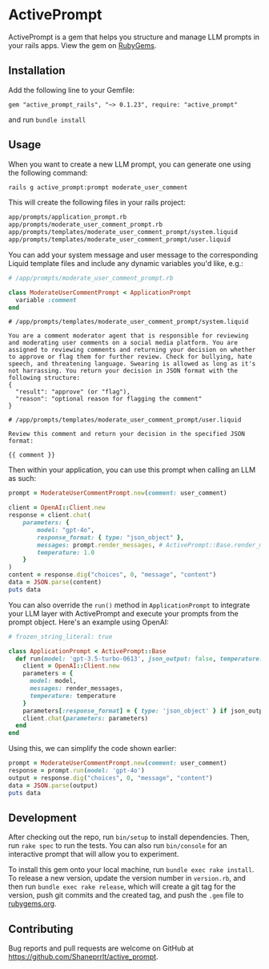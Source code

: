 # ActivePrompt

ActivePrompt is a gem that helps you structure and manage LLM prompts in your rails apps. View the gem on [RubyGems](https://rubygems.org/gems/active_prompt_rails).

## Installation

Add the following line to your Gemfile:

```Gemfile
gem "active_prompt_rails", "~> 0.1.23", require: "active_prompt"
```

and run `bundle install`

## Usage

When you want to create a new LLM prompt, you can generate one using the following command:

```bash
rails g active_prompt:prompt moderate_user_comment
```

This will create the following files in your rails project:

```bash
app/prompts/application_prompt.rb
app/prompts/moderate_user_comment_prompt.rb
app/prompts/templates/moderate_user_comment_prompt/system.liquid
app/prompts/templates/moderate_user_comment_prompt/user.liquid
```

You can add your system message and user message to the corresponding Liquid template files and include any dynamic variables you'd like, e.g.:

```ruby
# /app/prompts/moderate_user_comment_prompt.rb

class ModerateUserCommentPrompt < ApplicationPrompt
  variable :comment
end
```

```liquid
# /app/prompts/templates/moderate_user_comment_prompt/system.liquid

You are a comment moderator agent that is responsible for reviewing and moderating user comments on a social media platform. You are assigned to reviewing comments and returning your decision on whether to approve or flag them for further review. Check for bullying, hate speech, and threatening language. Swearing is allowed as long as it's not harrassing. You return your decision in JSON format with the following structure: 
{
  "result": "approve" (or "flag"),
  "reason": "optional reason for flagging the comment"
}
```

```liquid
# /app/prompts/templates/moderate_user_comment_prompt/user.liquid

Review this comment and return your decision in the specified JSON format:

{{ comment }}
```

Then within your application, you can use this prompt when calling an LLM as such:

```ruby
prompt = ModerateUserCommentPrompt.new(comment: user_comment)

client = OpenAI::Client.new
response = client.chat(
    parameters: {
        model: "gpt-4o",
        response_format: { type: "json_object" },
        messages: prompt.render_messages, # ActivePrompt::Base.render_messages returns OpenAI formatted message data
        temperature: 1.0
    }
)
content = response.dig("choices", 0, "message", "content")
data = JSON.parse(content)
puts data
```

You can also override the `run()` method in `ApplicationPrompt` to integrate your LLM layer with ActivePrompt and execute your prompts from the prompt object. Here's an example using OpenAI:

```ruby
# frozen_string_literal: true

class ApplicationPrompt < ActivePrompt::Base
  def run(model: 'gpt-3.5-turbo-0613', json_output: false, temperature: 1.0)
    client = OpenAI::Client.new
    parameters = {
      model: model,
      messages: render_messages,
      temperature: temperature
    }
    parameters[:response_format] = { type: 'json_object' } if json_output
    client.chat(parameters: parameters)
  end
end
```

Using this, we can simplify the code shown earlier:

```ruby
prompt = ModerateUserCommentPrompt.new(comment: user_comment)
response = prompt.run(model: 'gpt-4o')
output = response.dig("choices", 0, "message", "content")
data = JSON.parse(output)
puts data
```

## Development

After checking out the repo, run `bin/setup` to install dependencies. Then, run `rake spec` to run the tests. You can also run `bin/console` for an interactive prompt that will allow you to experiment.

To install this gem onto your local machine, run `bundle exec rake install`. To release a new version, update the version number in `version.rb`, and then run `bundle exec rake release`, which will create a git tag for the version, push git commits and the created tag, and push the `.gem` file to [rubygems.org](https://rubygems.org).

## Contributing

Bug reports and pull requests are welcome on GitHub at https://github.com/Shaneprrlt/active_prompt.
